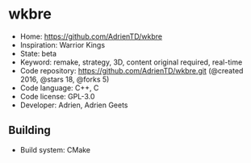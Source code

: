 # wkbre

- Home: https://github.com/AdrienTD/wkbre
- Inspiration: Warrior Kings
- State: beta
- Keyword: remake, strategy, 3D, content original required, real-time
- Code repository: https://github.com/AdrienTD/wkbre.git (@created 2016, @stars 18, @forks 5)
- Code language: C++, C
- Code license: GPL-3.0
- Developer: Adrien, Adrien Geets

## Building

- Build system: CMake

